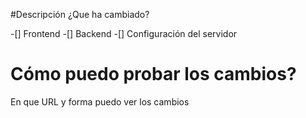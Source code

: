#Descripción
¿Que ha cambiado?

-[] Frontend
-[] Backend
-[] Configuración del servidor

# Cómo puedo probar los cambios?
En que URL y forma puedo ver los cambios
